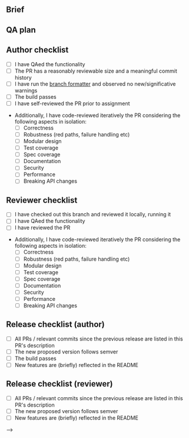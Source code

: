 ## Brief

<!-- Which issue does this PR fix? Ideally, create an issue if there was none, so the problem in question is well stated. -->

## QA plan

<!-- Please state a reproducible plan to prove this PR works. Attach screenshots, gifs, etc. if needed. Occasionally, sufficient test coverage removes the need for QAing. -->

## Author checklist

<!-- Please, before publicizing your PR, open it as a "WIP PR", and then review it using the following. -->

* [ ] I have QAed the functionality
* [ ] The PR has a reasonably reviewable size and a meaningful commit history
* [ ] I have run the [branch formatter](https://github.com/nedap/formatting-stack/blob/332a419034ab46fad526a5592f4257353bd695b6/src/formatting_stack/branch_formatter.clj) and observed no new/significative warnings
* [ ] The build passes
* [ ] I have self-reviewed the PR prior to assignment
* Additionally, I have code-reviewed iteratively the PR considering the following aspects in isolation:
  * [ ] Correctness
  * [ ] Robustness (red paths, failure handling etc)
  * [ ] Modular design
  * [ ] Test coverage
  * [ ] Spec coverage
  * [ ] Documentation
  * [ ] Security
  * [ ] Performance
  * [ ] Breaking API changes

## Reviewer checklist

* [ ] I have checked out this branch and reviewed it locally, running it
* [ ] I have QAed the functionality
* [ ] I have reviewed the PR
* Additionally, I have code-reviewed iteratively the PR considering the following aspects in isolation:
  * [ ] Correctness
  * [ ] Robustness (red paths, failure handling etc)
  * [ ] Modular design
  * [ ] Test coverage
  * [ ] Spec coverage
  * [ ] Documentation
  * [ ] Security
  * [ ] Performance
  * [ ] Breaking API changes

<!-- The following is a template for PRs automatically created with `com.nedap.staffing-solutions/ci.release-workflow`. -->
<!-- Please uncomment it when adequate, deleting the rest of template. -->
<!--

Delivers: <!-- (place here links to the included PRs/commits) -->

## Release checklist (author)

* [ ] All PRs / relevant commits since the previous release are listed in this PR's description 
* [ ] The new proposed version follows semver 
* [ ] The build passes
* [ ] New features are (briefly) reflected in the README

## Release checklist (reviewer)

* [ ] All PRs / relevant commits since the previous release are listed in this PR's description 
* [ ] The new proposed version follows semver 
* [ ] New features are (briefly) reflected in the README

-->
